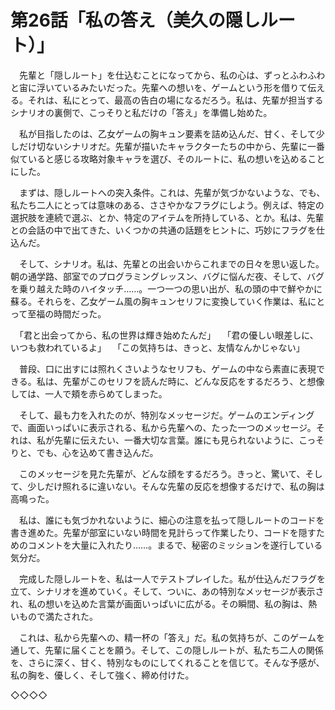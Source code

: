 # 第26話「私の答え（美久の隠しルート）」

　先輩と「隠しルート」を仕込むことになってから、私の心は、ずっとふわふわと宙に浮いているみたいだった。先輩への想いを、ゲームという形を借りて伝える。それは、私にとって、最高の告白の場になるだろう。私は、先輩が担当するシナリオの裏側で、こっそりと私だけの「答え」を準備し始めた。

　私が目指したのは、乙女ゲームの胸キュン要素を詰め込んだ、甘く、そして少しだけ切ないシナリオだ。先輩が描いたキャラクターたちの中から、先輩に一番似ていると感じる攻略対象キャラを選び、そのルートに、私の想いを込めることにした。

　まずは、隠しルートへの突入条件。これは、先輩が気づかないような、でも、私たち二人にとっては意味のある、ささやかなフラグにしよう。例えば、特定の選択肢を連続で選ぶ、とか、特定のアイテムを所持している、とか。私は、先輩との会話の中で出てきた、いくつかの共通の話題をヒントに、巧妙にフラグを仕込んだ。

　そして、シナリオ。私は、先輩との出会いからこれまでの日々を思い返した。朝の通学路、部室でのプログラミングレッスン、バグに悩んだ夜、そして、バグを乗り越えた時のハイタッチ……。一つ一つの思い出が、私の頭の中で鮮やかに蘇る。それらを、乙女ゲーム風の胸キュンセリフに変換していく作業は、私にとって至福の時間だった。

　「君と出会ってから、私の世界は輝き始めたんだ」
　「君の優しい眼差しに、いつも救われているよ」
　「この気持ちは、きっと、友情なんかじゃない」

　普段、口に出すには照れくさいようなセリフも、ゲームの中なら素直に表現できる。私は、先輩がこのセリフを読んだ時に、どんな反応をするだろう、と想像しては、一人で頬を赤らめてしまった。

　そして、最も力を入れたのが、特別なメッセージだ。ゲームのエンディングで、画面いっぱいに表示される、私から先輩への、たった一つのメッセージ。それは、私が先輩に伝えたい、一番大切な言葉。誰にも見られないように、こっそりと、でも、心を込めて書き込んだ。

　このメッセージを見た先輩が、どんな顔をするだろう。きっと、驚いて、そして、少しだけ照れるに違いない。そんな先輩の反応を想像するだけで、私の胸は高鳴った。

　私は、誰にも気づかれないように、細心の注意を払って隠しルートのコードを書き進めた。先輩が部室にいない時間を見計らって作業したり、コードを隠すためのコメントを大量に入れたり……。まるで、秘密のミッションを遂行している気分だ。

　完成した隠しルートを、私は一人でテストプレイした。私が仕込んだフラグを立て、シナリオを進めていく。そして、ついに、あの特別なメッセージが表示され、私の想いを込めた言葉が画面いっぱいに広がる。その瞬間、私の胸は、熱いもので満たされた。

　これは、私から先輩への、精一杯の「答え」だ。私の気持ちが、このゲームを通して、先輩に届くことを願う。そして、この隠しルートが、私たち二人の関係を、さらに深く、甘く、特別なものにしてくれることを信じて。そんな予感が、私の胸を、優しく、そして強く、締め付けた。

◇◇◇◇
